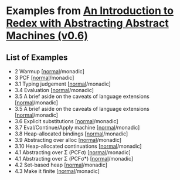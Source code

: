 # Examples from [An Introduction to Redex with Abstracting Abstract Machines (v0.6)](https://dvanhorn.github.io/redex-aam-tutorial/)

## List of Examples

* 2 Warmup [[normal](normal/l.rkt)/monadic]
* 3 PCF [[normal](normal/pcf.rkt)/monadic]
* 3.1 Typing judgement [[normal](normal/pcf-t.rkt)/monadic]
* 3.4 Evaluation [[normal](normal/pcf-bigstep.rkt)/monadic]
* 3.5 A brief aside on the caveats of language extensions [[normal](normal/l0.rkt)/monadic]
* 3.5 A brief aside on the caveats of language extensions [[normal](normal/l1.rkt)/monadic]
* 3.6 Explicit substitutions [[normal](normal/pcf-rho.rkt)/monadic]
* 3.7 Eval/Continue/Apply machine [[normal](normal/pcf-varsigma.rkt)/monadic]
* 3.8 Heap-allocated bindings [[normal](normal/pcf-sigma.rkt)/monadic]
* 3.9 Abstracting over alloc [[normal](normal/pcf-sigma-alloc.rkt)/monadic]
* 3.10 Heap-allocated continuations [[normal](normal/pcf-sigma-star.rkt)/monadic]
* 4.1 Abstracting over Σ (PCFσ) [[normal](normal/pcf-sigma-sigma.rkt)/monadic]
* 4.1 Abstracting over Σ (PCFσ*) [[normal](normal/pcf-sigma-star-sigma.rkt)/monadic]
* 4.2 Set-based heap [[normal](normal/pcf-o.rkt)/monadic]
* 4.3 Make it finite [[normal](normal/pcf-hat.rkt)/monadic]
